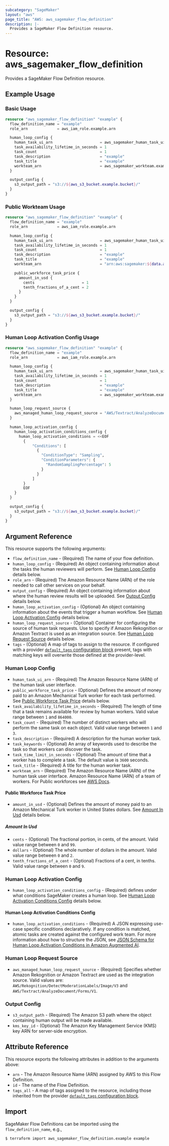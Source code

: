```yaml
---
subcategory: "SageMaker"
layout: "aws"
page_title: "AWS: aws_sagemaker_flow_definition"
description: |-
  Provides a SageMaker Flow Definition resource.
---
```


# Resource: aws_sagemaker_flow_definition

Provides a SageMaker Flow Definition resource.

## Example Usage

### Basic Usage

```terraform
resource "aws_sagemaker_flow_definition" "example" {
  flow_definition_name = "example"
  role_arn             = aws_iam_role.example.arn

  human_loop_config {
    human_task_ui_arn                     = aws_sagemaker_human_task_ui.example.arn
    task_availability_lifetime_in_seconds = 1
    task_count                            = 1
    task_description                      = "example"
    task_title                            = "example"
    workteam_arn                          = aws_sagemaker_workteam.example.arn
  }

  output_config {
    s3_output_path = "s3://${aws_s3_bucket.example.bucket}/"
  }
}
```

### Public Workteam Usage

```terraform
resource "aws_sagemaker_flow_definition" "example" {
  flow_definition_name = "example"
  role_arn             = aws_iam_role.example.arn

  human_loop_config {
    human_task_ui_arn                     = aws_sagemaker_human_task_ui.example.arn
    task_availability_lifetime_in_seconds = 1
    task_count                            = 1
    task_description                      = "example"
    task_title                            = "example"
    workteam_arn                          = "arn:aws:sagemaker:${data.aws_region.current.name}:394669845002:workteam/public-crowd/default"

    public_workforce_task_price {
      amount_in_usd {
        cents                     = 1
        tenth_fractions_of_a_cent = 2
      }
    }
  }

  output_config {
    s3_output_path = "s3://${aws_s3_bucket.example.bucket}/"
  }
}
```

### Human Loop Activation Config Usage

```terraform
resource "aws_sagemaker_flow_definition" "example" {
  flow_definition_name = "example"
  role_arn             = aws_iam_role.example.arn

  human_loop_config {
    human_task_ui_arn                     = aws_sagemaker_human_task_ui.example.arn
    task_availability_lifetime_in_seconds = 1
    task_count                            = 1
    task_description                      = "example"
    task_title                            = "example"
    workteam_arn                          = aws_sagemaker_workteam.example.arn
  }

  human_loop_request_source {
    aws_managed_human_loop_request_source = "AWS/Textract/AnalyzeDocument/Forms/V1"
  }

  human_loop_activation_config {
    human_loop_activation_conditions_config {
      human_loop_activation_conditions = <<EOF
        {
			"Conditions": [
			  {
				"ConditionType": "Sampling",
				"ConditionParameters": {
				  "RandomSamplingPercentage": 5
				}
			  }
			]
		}
        EOF
    }
  }

  output_config {
    s3_output_path = "s3://${aws_s3_bucket.example.bucket}/"
  }
}
```

## Argument Reference

This resource supports the following arguments:

* `flow_definition_name` - (Required) The name of your flow definition.
* `human_loop_config` - (Required)  An object containing information about the tasks the human reviewers will perform. See [Human Loop Config](#human-loop-config) details below.
* `role_arn` - (Required) The Amazon Resource Name (ARN) of the role needed to call other services on your behalf.
* `output_config` - (Required) An object containing information about where the human review results will be uploaded. See [Output Config](#output-config) details below.
* `human_loop_activation_config` - (Optional) An object containing information about the events that trigger a human workflow. See [Human Loop Activation Config](#human-loop-activation-config) details below.
* `human_loop_request_source` - (Optional) Container for configuring the source of human task requests. Use to specify if Amazon Rekognition or Amazon Textract is used as an integration source. See [Human Loop Request Source](#human-loop-request-source) details below.
* `tags` - (Optional) A map of tags to assign to the resource. If configured with a provider [`default_tags` configuration block](https://registry.terraform.io/providers/hashicorp/aws/latest/docs#default_tags-configuration-block) present, tags with matching keys will overwrite those defined at the provider-level.

### Human Loop Config

* `human_task_ui_arn` - (Required) The Amazon Resource Name (ARN) of the human task user interface.
* `public_workforce_task_price` - (Optional) Defines the amount of money paid to an Amazon Mechanical Turk worker for each task performed. See [Public Workforce Task Price](#public-workforce-task-price) details below.
* `task_availability_lifetime_in_seconds` - (Required) The length of time that a task remains available for review by human workers. Valid value range between `1` and `864000`.
* `task_count` - (Required) The number of distinct workers who will perform the same task on each object. Valid value range between `1` and `3`.
* `task_description` - (Required) A description for the human worker task.
* `task_keywords` - (Optional) An array of keywords used to describe the task so that workers can discover the task.
* `task_time_limit_in_seconds` - (Optional) The amount of time that a worker has to complete a task. The default value is `3600` seconds.
* `task_title` - (Required) A title for the human worker task.
* `workteam_arn` - (Required) The Amazon Resource Name (ARN) of the human task user interface. Amazon Resource Name (ARN) of a team of workers. For Public workforces see [AWS Docs](https://docs.aws.amazon.com/sagemaker/latest/dg/sms-workforce-management-public.html).

#### Public Workforce Task Price

* `amount_in_usd` - (Optional) Defines the amount of money paid to an Amazon Mechanical Turk worker in United States dollars. See [Amount In Usd](#amount-in-usd) details below.

##### Amount In Usd

* `cents` - (Optional) The fractional portion, in cents, of the amount. Valid value range between `0` and `99`.
* `dollars` - (Optional) The whole number of dollars in the amount. Valid value range between `0` and `2`.
* `tenth_fractions_of_a_cent` - (Optional) Fractions of a cent, in tenths. Valid value range between `0` and `9`.

### Human Loop Activation Config

* `human_loop_activation_conditions_config` - (Required) defines under what conditions SageMaker creates a human loop. See [Human Loop Activation Conditions Config](#human-loop-activation-conditions-config) details below.

#### Human Loop Activation Conditions Config

* `human_loop_activation_conditions` - (Required) A JSON expressing use-case specific conditions declaratively. If any condition is matched, atomic tasks are created against the configured work team. For more information about how to structure the JSON, see [JSON Schema for Human Loop Activation Conditions in Amazon Augmented AI](https://docs.aws.amazon.com/sagemaker/latest/dg/a2i-human-fallback-conditions-json-schema.html).

### Human Loop Request Source

* `aws_managed_human_loop_request_source` - (Required) Specifies whether Amazon Rekognition or Amazon Textract are used as the integration source. Valid values are: `AWS/Rekognition/DetectModerationLabels/Image/V3` and `AWS/Textract/AnalyzeDocument/Forms/V1`.

### Output Config

* `s3_output_path` - (Required) The Amazon S3 path where the object containing human output will be made available.
* `kms_key_id` - (Optional) The Amazon Key Management Service (KMS) key ARN for server-side encryption.

## Attribute Reference

This resource exports the following attributes in addition to the arguments above:

* `arn` - The Amazon Resource Name (ARN) assigned by AWS to this Flow Definition.
* `id` - The name of the Flow Definition.
* `tags_all` - A map of tags assigned to the resource, including those inherited from the provider [`default_tags` configuration block](https://registry.terraform.io/providers/hashicorp/aws/latest/docs#default_tags-configuration-block).

## Import

SageMaker Flow Definitions can be imported using the `flow_definition_name`, e.g.,

```
$ terraform import aws_sagemaker_flow_definition.example example
```
